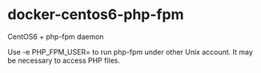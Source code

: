 docker-centos6-php-fpm
======================

CentOS6 + php-fpm daemon

Use -e PHP_FPM_USER=<user id> to run php-fpm under other Unix account. 
It may be necessary to access PHP files.